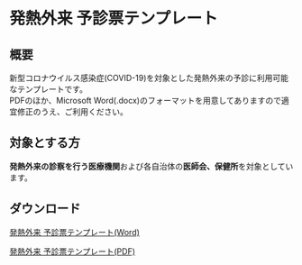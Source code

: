# 発熱外来 予診票テンプレート

## 概要
新型コロナウイルス感染症(COVID-19)を対象とした発熱外来の予診に利用可能なテンプレートです。  
PDFのほか、Microsoft Word(.docx)のフォーマットを用意してありますので適宜修正のうえ、ご利用ください。

## 対象とする方
**発熱外来の診察を行う医療機関**および各自治体の**医師会、保健所**を対象としています。  

## ダウンロード
<a href="https://github.com/zephyr7501/fever-outpatient-pre-exam/raw/main/%E7%99%BA%E7%86%B1%E5%A4%96%E6%9D%A5_%E4%BA%88%E8%A8%BA%E7%A5%A8%E3%83%86%E3%83%B3%E3%83%97%E3%83%AC%E3%83%BC%E3%83%88.docx" download>発熱外来 予診票テンプレート(Word)</a>  

<a href="https://github.com/zephyr7501/fever-outpatient-pre-exam/raw/main/%E7%99%BA%E7%86%B1%E5%A4%96%E6%9D%A5_%E4%BA%88%E8%A8%BA%E7%A5%A8%E3%83%86%E3%83%B3%E3%83%97%E3%83%AC%E3%83%BC%E3%83%88.pdf" download>発熱外来 予診票テンプレート(PDF)</a>